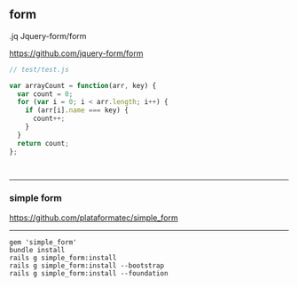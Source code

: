 form
---
.jq Jquery-form/form

https://github.com/jquery-form/form

```js
// test/test.js

var arrayCount = function(arr, key) {
  var count = 0;
  for (var i = 0; i < arr.length; i++) {
    if (arr[i].name === key) {
      count++;
    }
  }
  return count;
};


```

```
```

```
```

---
### simple form 
https://github.com/plataformatec/simple_form

---

```
gem 'simple_form'
bundle install
rails g simple_form:install
rails g simple_form:install --bootstrap
rails g simple_form:install --foundation

```


```html
```

```ruby
```

